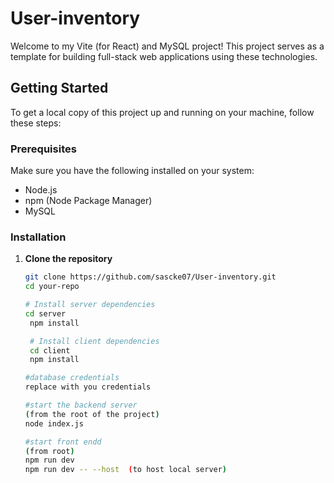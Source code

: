 

# User-inventory

Welcome to my Vite (for React) and MySQL project! This project serves as a template for building full-stack web applications using these technologies.

## Getting Started

To get a local copy of this project up and running on your machine, follow these steps:

### Prerequisites

Make sure you have the following installed on your system:

- Node.js
- npm (Node Package Manager)
- MySQL

### Installation

1. **Clone the repository**

   ```bash
   git clone https://github.com/sascke07/User-inventory.git
   cd your-repo

   # Install server dependencies
   cd server
    npm install

    # Install client dependencies
    cd client
    npm install

   #database credentials
   replace with you credentials

   #start the backend server  
   (from the root of the project)
   node index.js

   #start front endd
   (from root)
   npm run dev
   npm run dev -- --host  (to host local server)


   

